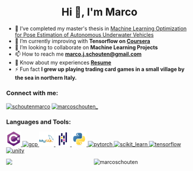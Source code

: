 <h1 align="center">Hi 👋, I'm Marco</h1>

- 🔭 I’ve completed my master's thesis in [Machine Learning Optimization for Pose Estimation of Autonomous Underwater Vehicles](https://github.com/MarcoSchouten/master-thesis)
- 🌱 I’m currently improving with **Tensorflow on [Coursera](https://www.coursera.org/learn/introduction-tensorflow)**
- 👯 I’m looking to collaborate on **Machine Learning Projects**
- 📫 How to reach me **marco.j.schouten@gmail.com**
- 📄 Know about my experiences **[Resume](https://drive.google.com/file/d/1pZrKxF-xSDcHyt_csY4VJDBXszBHqk9Q/view?usp=sharing)**
- ⚡ Fun fact **I grew up playing trading card games in a small village by the sea in northern Italy.**

<h3 align="left">Connect with me:</h3>
<p align="left">
<a href="https://linkedin.com/in/schoutenmarco" target="blank"><img align="center" src="https://raw.githubusercontent.com/rahuldkjain/github-profile-readme-generator/master/src/images/icons/Social/linked-in-alt.svg" alt="schoutenmarco" height="30" width="40" /></a>
<a href="https://instagram.com/marcoschouten_" target="blank"><img align="center" src="https://raw.githubusercontent.com/rahuldkjain/github-profile-readme-generator/master/src/images/icons/Social/instagram.svg" alt="marcoschouten_" height="30" width="40" /></a>


<h3 align="left">Languages and Tools:</h3>
<p align="left"> <a href="https://www.w3schools.com/cs/" target="_blank" rel="noreferrer"> <img src="https://raw.githubusercontent.com/devicons/devicon/master/icons/csharp/csharp-original.svg" alt="csharp" width="40" height="40"/> </a> <a href="https://cloud.google.com" target="_blank" rel="noreferrer"> <img src="https://www.vectorlogo.zone/logos/google_cloud/google_cloud-icon.svg" alt="gcp" width="40" height="40"/> </a> <a href="https://www.mysql.com/" target="_blank" rel="noreferrer"> <img src="https://raw.githubusercontent.com/devicons/devicon/master/icons/mysql/mysql-original-wordmark.svg" alt="mysql" width="40" height="40"/> </a> <a href="https://pandas.pydata.org/" target="_blank" rel="noreferrer"> <img src="https://raw.githubusercontent.com/devicons/devicon/2ae2a900d2f041da66e950e4d48052658d850630/icons/pandas/pandas-original.svg" alt="pandas" width="40" height="40"/> </a> <a href="https://www.python.org" target="_blank" rel="noreferrer"> <img src="https://raw.githubusercontent.com/devicons/devicon/master/icons/python/python-original.svg" alt="python" width="40" height="40"/> </a> <a href="https://pytorch.org/" target="_blank" rel="noreferrer"> <img src="https://www.vectorlogo.zone/logos/pytorch/pytorch-icon.svg" alt="pytorch" width="40" height="40"/> </a> <a href="https://scikit-learn.org/" target="_blank" rel="noreferrer"> <img src="https://upload.wikimedia.org/wikipedia/commons/0/05/Scikit_learn_logo_small.svg" alt="scikit_learn" width="40" height="40"/> </a> <a href="https://www.tensorflow.org" target="_blank" rel="noreferrer"> <img src="https://www.vectorlogo.zone/logos/tensorflow/tensorflow-icon.svg" alt="tensorflow" width="40" height="40"/> </a> <a href="https://unity.com/" target="_blank" rel="noreferrer"> <img src="https://www.vectorlogo.zone/logos/unity3d/unity3d-icon.svg" alt="unity" width="40" height="40"/> </a> </p>



<img align="left" width="47%"  src="https://github-readme-stats.vercel.app/api/top-langs?username=marcoschouten&show_icons=true&locale=en&layout=compact" />

<img align="left" width="47%"  src="https://github-readme-stats.vercel.app/api?username=marcoschouten&show_icons=true&locale=en" alt="marcoschouten" />
